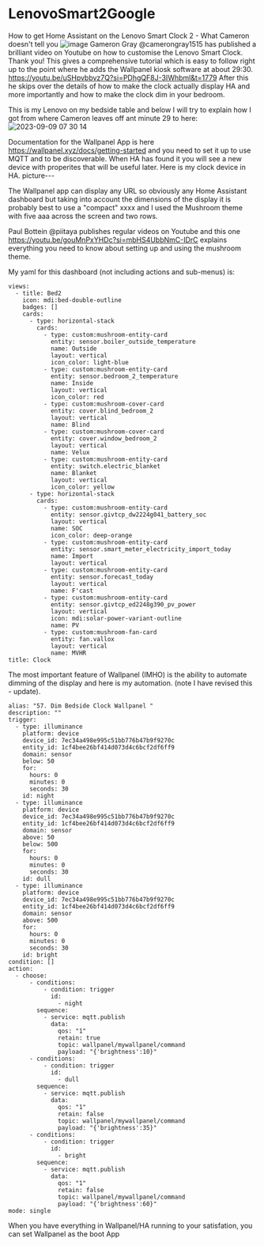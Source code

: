 # LenovoSmart2Google

How to get Home Assistant on the Lenovo Smart Clock 2 - What Cameron doesn't tell you
![image](https://github.com/PhillyGilly/LenovoSmart2Google/assets/56273663/2236ede7-44ed-41d8-9d9c-1258f030f9b4)
Gameron Gray @camerongray1515 has published a brilliant video on Youtube on how to customise the Lenovo Smart Clock. Thank you!
This gives a comprehensive tutorial which is easy to follow right up to the point where he adds the Wallpanel kiosk software at about 29:30.
https://youtu.be/uSHpvbbvz7Q?si=PDhgQF8J-3IWhbml&t=1779
After this he skips over the details of how to make the clock actually display HA and more importantly and how to make the clock dim in your bedroom.

This is my Lenovo on my bedside table and below I will try to explain how I got from where Cameron leaves off ant minute 29 to here:
![2023-09-09 07 30 14](https://github.com/PhillyGilly/LenovoSmart2Google/assets/56273663/f8ce972c-8bd8-4b7c-b9d4-4e2babac02c1)


Documentation for the Wallpanel App is here https://wallpanel.xyz/docs/getting-started and you need to set it up to use MQTT and to be discoverable. When HA has found it you will see a new device with properites that will be useful later.
Here is my clock device in HA.
picture---

The Wallpanel app can display any URL so obviously any Home Assistant dashboard but taking into account the dimensions of the display it is probably best to use a "compact" xxxx and I used the Mushroom theme with five aaa across the screen and two rows.

Paul Bottein @piitaya publishes regular videos on Youtube and this one https://youtu.be/gouMnPxYHDc?si=mbHS4UbbNmC-IDrC explains everything you need to know about setting up and using the mushroom theme.

My yaml for this dashboard (not including actions and sub-menus) is:

```
views:
  - title: Bed2
    icon: mdi:bed-double-outline
    badges: []
    cards:
      - type: horizontal-stack
        cards:
          - type: custom:mushroom-entity-card
            entity: sensor.boiler_outside_temperature
            name: Outside
            layout: vertical
            icon_color: light-blue
          - type: custom:mushroom-entity-card
            entity: sensor.bedroom_2_temperature
            name: Inside
            layout: vertical
            icon_color: red
          - type: custom:mushroom-cover-card
            entity: cover.blind_bedroom_2
            layout: vertical
            name: Blind
          - type: custom:mushroom-cover-card
            entity: cover.window_bedroom_2
            layout: vertical
            name: Velux
          - type: custom:mushroom-entity-card
            entity: switch.electric_blanket
            name: Blanket
            layout: vertical
            icon_color: yellow
      - type: horizontal-stack
        cards:
          - type: custom:mushroom-entity-card
            entity: sensor.givtcp_dw2224g041_battery_soc
            layout: vertical
            name: SOC
            icon_color: deep-orange
          - type: custom:mushroom-entity-card
            entity: sensor.smart_meter_electricity_import_today
            name: Import
            layout: vertical
          - type: custom:mushroom-entity-card
            entity: sensor.forecast_today
            layout: vertical
            name: F'cast
          - type: custom:mushroom-entity-card
            entity: sensor.givtcp_ed2248g390_pv_power
            layout: vertical
            icon: mdi:solar-power-variant-outline
            name: PV
          - type: custom:mushroom-fan-card
            entity: fan.vallox
            layout: vertical
            name: MVHR
title: Clock
```

The most important feature of Wallpanel (IMHO) is the ability to automate dimming of the display and here is my automation.
(note I have revised this - update).
```
alias: "57. Dim Bedside Clock Wallpanel "
description: ""
trigger:
  - type: illuminance
    platform: device
    device_id: 7ec34a498e995c51bb776b47b9f9270c
    entity_id: 1cf4bee26bf414d073d4c6bcf2df6ff9
    domain: sensor
    below: 50
    for:
      hours: 0
      minutes: 0
      seconds: 30
    id: night
  - type: illuminance
    platform: device
    device_id: 7ec34a498e995c51bb776b47b9f9270c
    entity_id: 1cf4bee26bf414d073d4c6bcf2df6ff9
    domain: sensor
    above: 50
    below: 500
    for:
      hours: 0
      minutes: 0
      seconds: 30
    id: dull
  - type: illuminance
    platform: device
    device_id: 7ec34a498e995c51bb776b47b9f9270c
    entity_id: 1cf4bee26bf414d073d4c6bcf2df6ff9
    domain: sensor
    above: 500
    for:
      hours: 0
      minutes: 0
      seconds: 30
    id: bright
condition: []
action:
  - choose:
      - conditions:
          - condition: trigger
            id:
              - night
        sequence:
          - service: mqtt.publish
            data:
              qos: "1"
              retain: true
              topic: wallpanel/mywallpanel/command
              payload: "{'brightness':10}"
      - conditions:
          - condition: trigger
            id:
              - dull
        sequence:
          - service: mqtt.publish
            data:
              qos: "1"
              retain: false
              topic: wallpanel/mywallpanel/command
              payload: "{'brightness':35}"
      - conditions:
          - condition: trigger
            id:
              - bright
        sequence:
          - service: mqtt.publish
            data:
              qos: "1"
              retain: false
              topic: wallpanel/mywallpanel/command
              payload: "{'brightness':60}"
mode: single
```


When you have everything in Wallpanel/HA running to your satisfation, you can set Wallpanel as the boot App 
